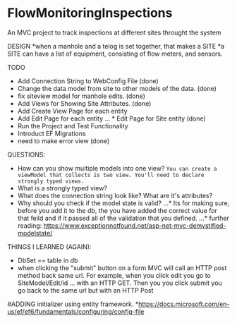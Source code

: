 # FlowMonitoringInspections
An MVC project to track inspections at different sites throught the system

DESIGN
*when a manhole and a telog is set together, that makes a SITE
*a SITE can have a list of equipment, consisting of flow meters, and sensors.

TODO
* Add Connection String to WebConfig File (done)
* Change the data model from site to other models of the data. (done)
* fix siteview model for manhole edits. (done)
* Add Views for Showing Site Attributes. (done)
* Add Create View Page for each entity
* Add Edit Page for each entity
... * Edit Page for Site entity (done)
* Run the Project and Test Functionality
* Introduct EF Migrations
* need to make error view (done)

QUESTIONS:
* How can you show multiple models into one view?
```You can create a viewModel that collects is two view. You'll need to declare strongly typed views.```
* What is a strongly typed view?
* What does the connection string look like? What are it's attributes?
* Why should you check if the model state is valid?
...* Its for making sure, before you add it to the db, the you have added the correct value for that feild and if it passed all of the validation that you defined.
...* further reading: https://www.exceptionnotfound.net/asp-net-mvc-demystified-modelstate/

THINGS I LEARNED (AGAIN):
* DbSet == table in db
* when clicking the "submit" button on a form MVC will call an HTTP post method back same url. For example, when you click edit you go to SiteModel/Edit/id ... with an HTTP GET. Then you you click submit you go back to the same url but with an HTTP Post


#ADDING initializer using entity framework.
*https://docs.microsoft.com/en-us/ef/ef6/fundamentals/configuring/config-file
